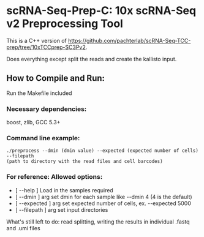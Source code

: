 # scRNA-Seq-Prep-C: 10x scRNA-Seq v2 Preprocessing Tool


This is a C++ version of <https://github.com/pachterlab/scRNA-Seq-TCC-prep/tree/10xTCCprep-SC3Pv2>.

Does everything except split the reads and create the kallisto input.

## How to Compile and Run:

Run the Makefile included

### Necessary dependencies:

boost, zlib, GCC 5.3+

### Command line example:

```
./preprocess --dmin (dmin value) --expected (expected number of cells) --filepath 
(path to directory with the read files and cell barcodes)
```




### For reference: Allowed options:
  -  [ --help ]         Load in the samples required
  -  [ --dmin ] arg     set dmin for each sample like --dmin 4 (4 is the default)
  -  [ --expected ] arg set expected number of cells, ex. --expected 5000
  -  [ --filepath ] arg set input directories


What's still left to do: read splitting, writing the results in individual .fastq and .umi files